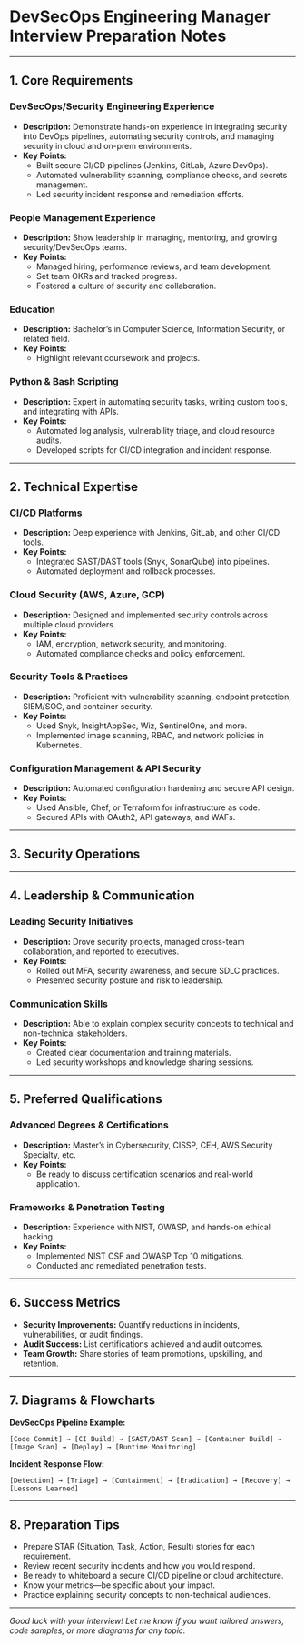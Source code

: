 # DevSecOps Engineering Manager Interview Preparation Notes

---

## 1. Core Requirements

### DevSecOps/Security Engineering Experience
- **Description:** Demonstrate hands-on experience in integrating security into DevOps pipelines, automating security controls, and managing security in cloud and on-prem environments.
- **Key Points:**
  - Built secure CI/CD pipelines (Jenkins, GitLab, Azure DevOps).
  - Automated vulnerability scanning, compliance checks, and secrets management.
  - Led security incident response and remediation efforts.

### People Management Experience
- **Description:** Show leadership in managing, mentoring, and growing security/DevSecOps teams.
- **Key Points:**
  - Managed hiring, performance reviews, and team development.
  - Set team OKRs and tracked progress.
  - Fostered a culture of security and collaboration.

### Education
- **Description:** Bachelor’s in Computer Science, Information Security, or related field.
- **Key Points:**
  - Highlight relevant coursework and projects.

### Python & Bash Scripting
- **Description:** Expert in automating security tasks, writing custom tools, and integrating with APIs.
- **Key Points:**
  - Automated log analysis, vulnerability triage, and cloud resource audits.
  - Developed scripts for CI/CD integration and incident response.

---

## 2. Technical Expertise

### CI/CD Platforms
- **Description:** Deep experience with Jenkins, GitLab, and other CI/CD tools.
- **Key Points:**
  - Integrated SAST/DAST tools (Snyk, SonarQube) into pipelines.
  - Automated deployment and rollback processes.

### Cloud Security (AWS, Azure, GCP)
- **Description:** Designed and implemented security controls across multiple cloud providers.
- **Key Points:**
  - IAM, encryption, network security, and monitoring.
  - Automated compliance checks and policy enforcement.

### Security Tools & Practices
- **Description:** Proficient with vulnerability scanning, endpoint protection, SIEM/SOC, and container security.
- **Key Points:**
  - Used Snyk, InsightAppSec, Wiz, SentinelOne, and more.
  - Implemented image scanning, RBAC, and network policies in Kubernetes.

### Configuration Management & API Security
- **Description:** Automated configuration hardening and secure API design.
- **Key Points:**
  - Used Ansible, Chef, or Terraform for infrastructure as code.
  - Secured APIs with OAuth2, API gateways, and WAFs.

---

## 3. Security Operations

---

## 4. Leadership & Communication

### Leading Security Initiatives
- **Description:** Drove security projects, managed cross-team collaboration, and reported to executives.
- **Key Points:**
  - Rolled out MFA, security awareness, and secure SDLC practices.
  - Presented security posture and risk to leadership.

### Communication Skills
- **Description:** Able to explain complex security concepts to technical and non-technical stakeholders.
- **Key Points:**
  - Created clear documentation and training materials.
  - Led security workshops and knowledge sharing sessions.

---

## 5. Preferred Qualifications

### Advanced Degrees & Certifications
- **Description:** Master’s in Cybersecurity, CISSP, CEH, AWS Security Specialty, etc.
- **Key Points:**
  - Be ready to discuss certification scenarios and real-world application.

### Frameworks & Penetration Testing
- **Description:** Experience with NIST, OWASP, and hands-on ethical hacking.
- **Key Points:**
  - Implemented NIST CSF and OWASP Top 10 mitigations.
  - Conducted and remediated penetration tests.

---

## 6. Success Metrics

- **Security Improvements:** Quantify reductions in incidents, vulnerabilities, or audit findings.
- **Audit Success:** List certifications achieved and audit outcomes.
- **Team Growth:** Share stories of team promotions, upskilling, and retention.

---

## 7. Diagrams & Flowcharts

**DevSecOps Pipeline Example:**
```
[Code Commit] → [CI Build] → [SAST/DAST Scan] → [Container Build] → [Image Scan] → [Deploy] → [Runtime Monitoring]
```

**Incident Response Flow:**
```
[Detection] → [Triage] → [Containment] → [Eradication] → [Recovery] → [Lessons Learned]
```

---

## 8. Preparation Tips

- Prepare STAR (Situation, Task, Action, Result) stories for each requirement.
- Review recent security incidents and how you would respond.
- Be ready to whiteboard a secure CI/CD pipeline or cloud architecture.
- Know your metrics—be specific about your impact.
- Practice explaining security concepts to non-technical audiences.

---

*Good luck with your interview! Let me know if you want tailored answers, code samples, or more diagrams for any topic.*
